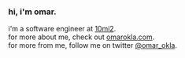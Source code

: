 ### hi, i'm omar.  
i'm a software engineer at [10mi2](https://tenmilesquare.com/).  
for more about me, check out [omarokla.com](https://omarokla.com).  
for more from me, follow me on twitter [@omar_okla](https://twitter.com/omar_okla).


<!--
**ok1a/ok1a** is a ✨ _special_ ✨ repository because its `README.md` (this file) appears on your GitHub profile.

Here are some ideas to get you started:

- 🔭 I’m currently working on ...
- 🌱 I’m currently learning ...
- 👯 I’m looking to collaborate on ...
- 🤔 I’m looking for help with ...
- 💬 Ask me about ...
- 📫 How to reach me: ...
- 😄 Pronouns: ...
- ⚡ Fun fact: ...
-->

